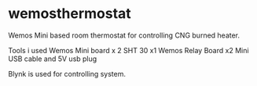 # wemosthermostat
Wemos Mini based room thermostat for controlling CNG burned heater.


Tools i used
Wemos Mini board x 2
SHT 30 x1
Wemos Relay Board x2
Mini USB cable and 5V usb plug

Blynk is used for controlling system.
